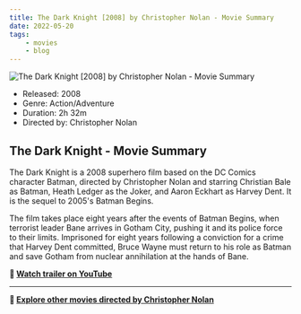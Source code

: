 ```yaml
---
title: The Dark Knight [2008] by Christopher Nolan - Movie Summary
date: 2022-05-20
tags:
    - movies
    - blog
---
```


![The Dark Knight [2008] by Christopher Nolan - Movie Summary](&#x2F;images&#x2F;movie-the-dark-knight.jpg)

- Released: 2008
- Genre: Action&#x2F;Adventure
- Duration: 2h 32m
- Directed by: Christopher Nolan

## The Dark Knight - Movie Summary

The Dark Knight is a 2008 superhero film based on the DC Comics character Batman, directed by Christopher Nolan and starring Christian Bale as Batman, Heath Ledger as the Joker, and Aaron Eckhart as Harvey Dent. It is the sequel to 2005&#39;s Batman Begins.

The film takes place eight years after the events of Batman Begins, when terrorist leader Bane arrives in Gotham City, pushing it and its police force to their limits. Imprisoned for eight years following a conviction for a crime that Harvey Dent committed, Bruce Wayne must return to his role as Batman and save Gotham from nuclear annihilation at the hands of Bane.

**🎥 [Watch trailer on YouTube](https:&#x2F;&#x2F;www.youtube.com&#x2F;watch?v&#x3D;EXeTwQWrcwY)**

---

**🍿 [Explore other movies directed by Christopher Nolan](/)**